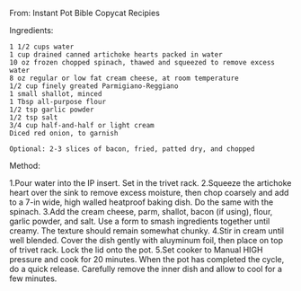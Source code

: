 From: Instant Pot Bible Copycat Recipies

Ingredients:

    1 1/2 cups water
    1 cup drained canned artichoke hearts packed in water
    10 oz frozen chopped spinach, thawed and squeezed to remove excess water
    8 oz regular or low fat cream cheese, at room temperature
    1/2 cup finely greated Parmigiano-Reggiano
    1 small shallot, minced
    1 Tbsp all-purpose flour
    1/2 tsp garlic powder
    1/2 tsp salt
    3/4 cup half-and-half or light cream
    Diced red onion, to garnish

    Optional: 2-3 slices of bacon, fried, patted dry, and chopped

  Method:

1.Pour water into the IP insert. Set in the trivet rack.
  2.Squeeze the artichoke heart over the sink to remove excess moisture, then chop coarsely and add to a 7-in wide, high walled heatproof baking dish. Do the same with the spinach.
  3.Add the cream cheese, parm, shallot, bacon (if using), flour, garlic powder, and salt. Use a form to smash ingredients together until creamy. The texture should remain somewhat chunky.
  4.Stir in cream until well blended. Cover the dish gently with aluyminum foil, then place on top of trivet rack. Lock the lid onto the pot.
  5.Set cooker to Manual HIGH pressure and cook for 20 minutes. When the pot has completed the cycle, do a quick release. Carefully remove the inner dish and allow to cool for a few minutes.
